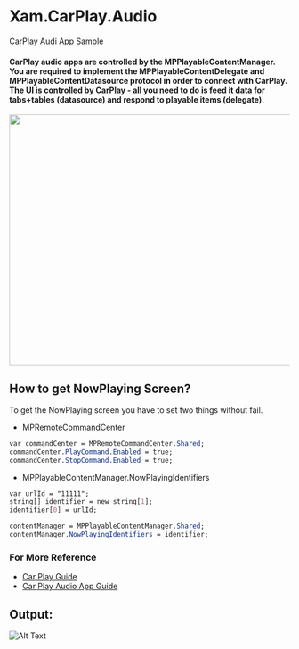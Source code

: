 # Xam.CarPlay.Audio
 CarPlay Audi App Sample

#### CarPlay audio apps are controlled by the MPPlayableContentManager. You are required to implement the MPPlayableContentDelegate and MPPlayableContentDatasource protocol in order to connect with CarPlay. The UI is controlled by CarPlay - all you need to do is feed it data for tabs+tables (datasource) and respond to playable items (delegate).

<img src="https://s1.gifyu.com/images/api-CARPLAY.png" width="680" height="450">

## How to get NowPlaying Screen?
To get the NowPlaying screen you have to set two things without fail.
- MPRemoteCommandCenter
```css
var commandCenter = MPRemoteCommandCenter.Shared;
commandCenter.PlayCommand.Enabled = true;
commandCenter.StopCommand.Enabled = true;
```
- MPPlayableContentManager.NowPlayingIdentifiers 
```css
var urlId = "11111";
string[] identifier = new string[1];
identifier[0] = urlId;

contentManager = MPPlayableContentManager.Shared;
contentManager.NowPlayingIdentifiers = identifier;
```

### For More Reference
- [Car Play Guide](https://developer.apple.com/carplay/documentation/CarPlay-App-Programming-Guide.pdf)
- [Car Play Audio App Guide](https://developer.apple.com/carplay/documentation/CarPlay-Audio-App-Programming-Guide.pdf)


## Output:

![Alt Text](https://s1.gifyu.com/images/CarPlayOutput.gif)
